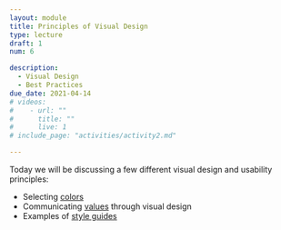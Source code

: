 ```yaml
---
layout: module
title: Principles of Visual Design
type: lecture
draft: 1
num: 6

description:
  - Visual Design
  - Best Practices
due_date: 2021-04-14
# videos:
#    - url: ""
#      title: ""
#      live: 1
# include_page: "activities/activity2.md"

---
```


Today we will be discussing a few different visual design and usability principles:

* Selecting [colors](../css-reference/color/)
* Communicating <a href="https://docs.google.com/document/d/1Vv5tPZ8UjqJNYO9pCp_PQhxHT8qoGY09deKX6uygUFA/edit?usp=sharing" target="_blank">values</a> through visual design
* Examples of [style guides](../css-reference/style-guides/)

